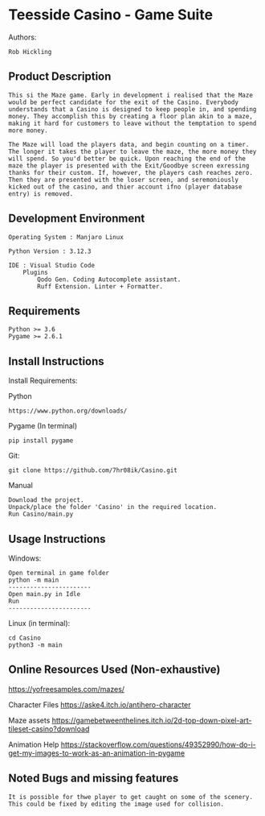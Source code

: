 Teesside Casino - Game Suite
============================

Authors: 
    
    Rob Hickling

Product Description
-------------------

    This si the Maze game. Early in development i realised that the Maze would be perfect candidate for the exit of the Casino. Everybody understands that a Casino is designed to keep people in, and spending money. They accomplish this by creating a floor plan akin to a maze, making it hard for customers to leave without the temptation to spend more money. 
    
    The Maze will load the players data, and begin counting on a timer. The longer it takes the player to leave the maze, the more money they will spend. So you'd better be quick. Upon reaching the end of the maze the player is presented with the Exit/Goodbye screen exressing thanks for their custom. If, however, the players cash reaches zero. Then they are presented with the loser screen, and seremoniously kicked out of the casino, and thier account ifno (player database entry) is removed.


Development Environment
-----------------------

    Operating System : Manjaro Linux 

    Python Version : 3.12.3

    IDE : Visual Studio Code
        Plugins
            Qodo Gen. Coding Autocomplete assistant.
            Ruff Extension. Linter + Formatter.


Requirements
------------

    Python >= 3.6
    Pygame >= 2.6.1


Install Instructions
--------------------

Install Requirements:

Python

    https://www.python.org/downloads/

Pygame (In terminal)
    
    pip install pygame

Git:
    
    git clone https://github.com/7hr08ik/Casino.git

Manual

    Download the project. 
    Unpack/place the folder 'Casino' in the required location.
    Run Casino/main.py


Usage Instructions
------------------

Windows:

    Open terminal in game folder
    python -m main
    -----------------------
    Open main.py in Idle
    Run
    -----------------------

Linux (in terminal):
    
    cd Casino
    python3 -m main


Online Resources Used (Non-exhaustive)
--------------------------------------

https://yofreesamples.com/mazes/

Character Files
    https://aske4.itch.io/antihero-character

Maze assets
    https://gamebetweenthelines.itch.io/2d-top-down-pixel-art-tileset-casino?download

Animation Help
    https://stackoverflow.com/questions/49352990/how-do-i-get-my-images-to-work-as-an-animation-in-pygame

    
 
Noted Bugs and missing features
-------------------------------

    It is possible for thwe player to get caught on some of the scenery. This could be fixed by editing the image used for collision.
    
